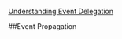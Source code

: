 ﻿[Understanding Event Delegation](http://learn.jquery.com/events/event-delegation/)


##Event Propagation



